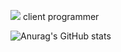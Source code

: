 <a href="https://unity.com/" target="_blank"><img src="https://img.shields.io/badge/Unity-FFFFFF?style=plastic&logo=Unity&logoColor=FFFFFF"/></a> client programmer

![Anurag's GitHub stats](https://github-readme-stats.vercel.app/api?username=sugyeongkimdev&show_icons=true&theme=radical)
